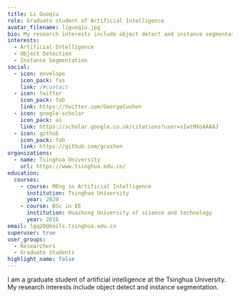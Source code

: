 ```yaml
---
title: Li Guoqiu
role: Graduate student of Artificial Intelligence
avatar_filename: liguoqiu.jpg
bio: My research interests include object detect and instance segmentation.
interests:
  - Artificial Intelligence
  - Object Detection
  - Instance Segmentation
social:
  - icon: envelope
    icon_pack: fas
    link: /#contact
  - icon: twitter
    icon_pack: fab
    link: https://twitter.com/GeorgeCushen
  - icon: google-scholar
    icon_pack: ai
    link: https://scholar.google.co.uk/citations?user=sIwtMXoAAAAJ
  - icon: github
    icon_pack: fab
    link: https://github.com/gcushen
organizations:
  - name: Tsinghua University
    url: https://www.tsinghua.edu.cn/
education:
  courses:
    - course: MEng in Artificial Intelligence
      institution: Tsinghua University
      year: 2020
    - course: BSc in EE
      institution: Huazhong University of science and technology
      year: 2016
email: lgq20@mails.tsinghua.edu.cn
superuser: true
user_groups:
  - Researchers
  - Graduate Students
highlight_name: false
---
```

I am a graduate student of artificial intelligence at the Tsinghua University. My research interests include object detect and instance segmentation.